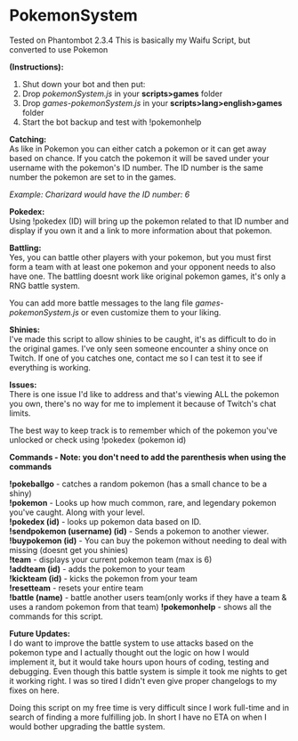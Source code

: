 # PokemonSystem
Tested on Phantombot 2.3.4
This is basically my Waifu Script, but converted to use Pokemon

**(Instructions):**  
1. Shut down your bot and then put:  
2. Drop *pokemonSystem.js* in your **scripts>games** folder   
3. Drop *games-pokemonSystem.js* in your **scripts>lang>english>games** folder  
4. Start the bot backup and test with !pokemonhelp  

**Catching:**  
As like in Pokemon you can either catch a pokemon or it can get away based on chance. If you catch the pokemon it will be saved under your username with the pokemon's ID number. The ID number is the same number the pokemon are set to in the games.  

*Example: Charizard would have the ID number: 6*

**Pokedex:**  
Using !pokedex (ID) will bring up the pokemon related to that ID number and display if you own it and a link to more information about that pokemon.  

**Battling:**  
Yes, you can battle other players with your pokemon, but you must first form a team with at least one pokemon and your opponent needs to also have one. The battling doesnt work like original pokemon games, it's only a RNG battle system. 

You can add more battle messages to the lang file *games-pokemonSystem.js* or even customize them to your liking.
  
**Shinies:**  
I've made this script to allow shinies to be caught, it's as difficult to do in the original games.
I've only seen someone encounter a shiny once on Twitch. If one of you catches one, contact me so I can test it to see if everything is working.

**Issues:**  
There is one issue I'd like to address and that's viewing ALL the pokemon you own, there's no way for me to implement it because of Twitch's chat limits.  

The best way to keep track is to remember which of the pokemon you've unlocked or check using !pokedex (pokemon id)


**Commands - Note: you don't need to add the parenthesis when using the commands**  

**!pokeballgo** - catches a random pokemon (has a small chance to be a shiny)  
**!pokemon** - Looks up how much common, rare, and legendary pokemon you've caught. Along with your level.   
**!pokedex (id)** - looks up pokemon data based on ID.  
**!sendpokemon (username) (id)** - Sends a pokemon to another viewer.  
**!buypokemon (id)** - You can buy the pokemon without needing to deal with missing (doesnt get you shinies)  
**!team** - displays your  current pokemon team (max is 6)  
**!addteam (id)** - adds the pokemon to your team  
**!kickteam (id)** -  kicks the pokemon from your team  
**!resetteam** - resets your entire team  
**!battle (name)** - battle another users team(only works if they have a team & uses a random pokemon from that team) 
**!pokemonhelp** - shows all the commands for this script.  



**Future Updates:**  
I do want to improve the battle system to use attacks based on the pokemon type and I actually thought out the logic on how I would implement it, but it would take hours upon hours of coding, testing and debugging. Even though this battle system is simple it took me nights to get it working right. I was so tired I didn't even give proper changelogs to my fixes on here.

Doing this script on my free time is very difficult since I work full-time and in search of finding a more fulfilling job.
In short I have no ETA on when I would bother upgrading the battle system.
